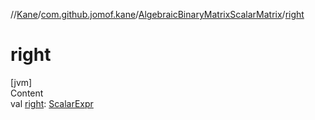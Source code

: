 //[Kane](../../index.md)/[com.github.jomof.kane](../index.md)/[AlgebraicBinaryMatrixScalarMatrix](index.md)/[right](right.md)



# right  
[jvm]  
Content  
val [right](right.md): [ScalarExpr](../-scalar-expr/index.md)  



